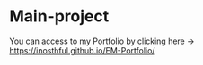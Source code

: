 # Main-project
You can access to my Portfolio by clicking here -> https://inosthful.github.io/EM-Portfolio/
